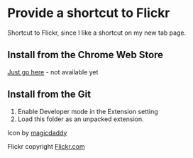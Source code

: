 Provide a shortcut to Flickr
======================================

Shortcut to Flickr, since I like a shortcut on my new tab page.

Install from the Chrome Web Store
---------------------------------

[Just go here](http://google.com) - not available yet

Install from the Git
--------------------

  1. Enable Developer mode in the Extension setting
  2. Load this folder as an unpacked extension.

Icon by [magicdaddy](http://www.flickr.com/photos/magicdaddy/3599718962/)

Flickr copyright [Flickr.com](http://flickr.com)

